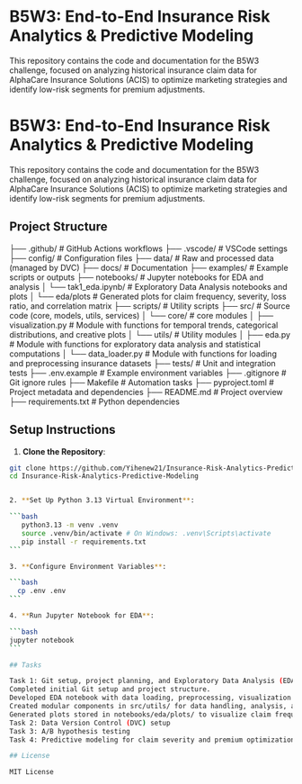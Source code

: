 # B5W3: End-to-End Insurance Risk Analytics & Predictive Modeling

This repository contains the code and documentation for the B5W3 challenge, focused on analyzing historical insurance claim data for AlphaCare Insurance Solutions (ACIS) to optimize marketing strategies and identify low-risk segments for premium adjustments.

# B5W3: End-to-End Insurance Risk Analytics & Predictive Modeling

This repository contains the code and documentation for the B5W3 challenge, focused on analyzing historical insurance claim data for AlphaCare Insurance Solutions (ACIS) to optimize marketing strategies and identify low-risk segments for premium adjustments.

## Project Structure

├── .github/ # GitHub Actions workflows
├── .vscode/ # VSCode settings
├── config/ # Configuration files
├── data/ # Raw and processed data (managed by DVC)
├── docs/ # Documentation
├── examples/ # Example scripts or outputs
├── notebooks/ # Jupyter notebooks for EDA and analysis
│ └── tak1_eda.ipynb/ # Exploratory Data Analysis notebooks and plots
│ └── eda/plots # Generated plots for claim frequency, severity, loss ratio, and correlation matrix
├── scripts/ # Utility scripts
├── src/ # Source code (core, models, utils, services)
│ └── core/ # core modules
│ ├── visualization.py # Module with functions for temporal trends, categorical distributions, and creative plots
│ └── utils/ # Utility modules
│ ├── eda.py # Module with functions for exploratory data analysis and statistical computations
│ └── data_loader.py # Module with functions for loading and preprocessing insurance datasets
├── tests/ # Unit and integration tests
├── .env.example # Example environment variables
├── .gitignore # Git ignore rules
├── Makefile # Automation tasks
├── pyproject.toml # Project metadata and dependencies
├── README.md # Project overview
├── requirements.txt # Python dependencies

## Setup Instructions

1. **Clone the Repository**:

````bash
git clone https://github.com/Yihenew21/Insurance-Risk-Analytics-Predictive-Modeling.git
cd Insurance-Risk-Analytics-Predictive-Modeling


2. **Set Up Python 3.13 Virtual Environment**:

```bash
   python3.13 -m venv .venv
   source .venv/bin/activate # On Windows: .venv\Scripts\activate
   pip install -r requirements.txt
```

3. **Configure Environment Variables**:

```bash
  cp .env .env
```

4. **Run Jupyter Notebook for EDA**:

```bash
jupyter notebook
```

## Tasks

Task 1: Git setup, project planning, and Exploratory Data Analysis (EDA)
Completed initial Git setup and project structure.
Developed EDA notebook with data loading, preprocessing, visualization integration, and a comprehensive report including summary, recommendations, and findings.
Created modular components in src/utils/ for data handling, analysis, and visualization.
Generated plots stored in notebooks/eda/plots/ to visualize claim frequency, severity, loss ratio, and numerical feature correlations.
Task 2: Data Version Control (DVC) setup
Task 3: A/B hypothesis testing
Task 4: Predictive modeling for claim severity and premium optimization

## License

MIT License
````
